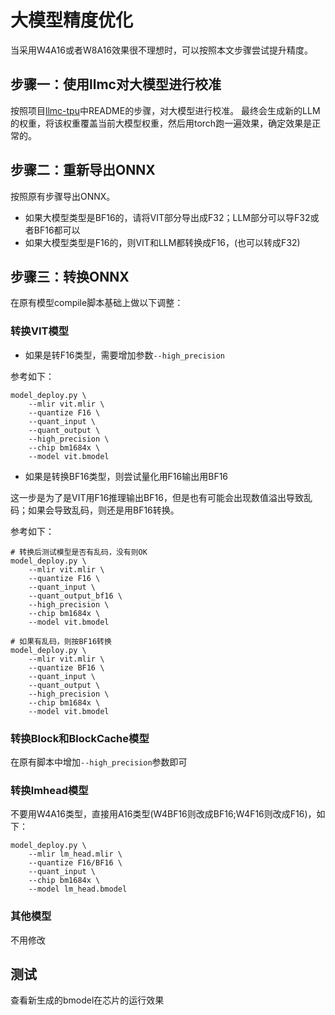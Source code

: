# 大模型精度优化

当采用W4A16或者W8A16效果很不理想时，可以按照本文步骤尝试提升精度。

## 步骤一：使用llmc对大模型进行校准

按照项目[llmc-tpu](https://github.com/sophgo/llmc-tpu)中README的步骤，对大模型进行校准。
最终会生成新的LLM的权重，将该权重覆盖当前大模型权重，然后用torch跑一遍效果，确定效果是正常的。

## 步骤二：重新导出ONNX

按照原有步骤导出ONNX。

* 如果大模型类型是BF16的，请将VIT部分导出成F32；LLM部分可以导F32或者BF16都可以
* 如果大模型类型是F16的，则VIT和LLM都转换成F16，(也可以转成F32)

## 步骤三：转换ONNX

在原有模型compile脚本基础上做以下调整：

### 转换VIT模型

* 如果是转F16类型，需要增加参数`--high_precision`

参考如下：

``` shell
model_deploy.py \
    --mlir vit.mlir \
    --quantize F16 \
    --quant_input \
    --quant_output \
    --high_precision \
    --chip bm1684x \
    --model vit.bmodel
```

* 如果是转换BF16类型，则尝试量化用F16输出用BF16

这一步是为了是VIT用F16推理输出BF16，但是也有可能会出现数值溢出导致乱码；如果会导致乱码，则还是用BF16转换。

参考如下：

``` shell
# 转换后测试模型是否有乱码，没有则OK
model_deploy.py \
    --mlir vit.mlir \
    --quantize F16 \
    --quant_input \
    --quant_output_bf16 \
    --high_precision \
    --chip bm1684x \
    --model vit.bmodel

# 如果有乱码，则按BF16转换
model_deploy.py \
    --mlir vit.mlir \
    --quantize BF16 \
    --quant_input \
    --quant_output \
    --high_precision \
    --chip bm1684x \
    --model vit.bmodel
```

### 转换Block和BlockCache模型

在原有脚本中增加`--high_precision`参数即可

### 转换lmhead模型

不要用W4A16类型，直接用A16类型(W4BF16则改成BF16;W4F16则改成F16)，如下：

``` shell
model_deploy.py \
    --mlir lm_head.mlir \
    --quantize F16/BF16 \
    --quant_input \
    --chip bm1684x \
    --model lm_head.bmodel
```

### 其他模型

不用修改

## 测试

查看新生成的bmodel在芯片的运行效果
